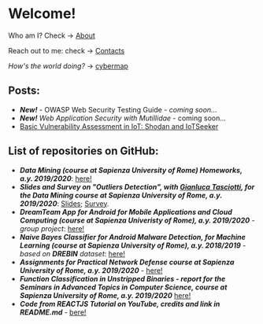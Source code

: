 # Welcome!

Who am I? Check -> [About](https://valgh.github.io/about)

Reach out to me: check -> [Contacts](https://valgh.github.io/contacts)

_How's the world doing?_ -> [cybermap](https://cybermap.kaspersky.com/)

## Posts:

* ***New!*** - OWASP Web Security Testing Guide - _coming soon..._
* ***New!*** _Web Application Security with Mutillidae_ - coming soon...
* [Basic Vulnerability Assessment in IoT: Shodan and IoTSeeker](https://valgh.github.io/shodan_iot_seeker)

## List of repositories on GitHub:

* ***Data Mining (course at Sapienza University of Rome) Homeworks, a.y. 2019/2020***:  [here!](https://github.com/valgh/DataMiningHW)
* ***Slides and Survey on "Outliers Detection", with [Gianluca Tasciotti](https://github.com/Tascio9), for the Data Mining course at Sapienza University of Rome, a.y. 2019/2020***: [Slides](https://www.slideshare.net/secret/y1ZeanGhf9mR8t); [Survey](https://www.slideshare.net/secret/JvBRDM2tp21ruD).
* ***DreamTeam App for Android for Mobile Applications and Cloud Computing (course at Sapienza Univeristy of Rome), a.y. 2019/2020*** - _group project_:  [here!](https://github.com/chrislee90/Dream_Team)
* ***Naive Bayes Classifier for Android Malware Detection, for Machine Learning (course at Sapienza University of Rome), a.y. 2018/2019*** - _based on ***DREBIN*** dataset_: [here!](https://github.com/valgh/MLNBCAndroidMalwareDetection)
* ***Assignments for Practical Network Defense course at Sapienza University of Rome, a.y. 2019/2020*** - [here!](https://github.com/valgh/pnd-assignments)
* ***Function Classification in Unstripped Binaries - report for the Seminars in Advanced Topics in Computer Science, course at Sapienza University of Rome, a.y. 2019/2020*** [here!](https://github.com/valgh/SATCS_Function_Classification)
* ***Code from REACTJS Tutorial on YouTube, credits and link in README.md*** - [bere!](https://github.com/valgh/react_js_tutorial)
